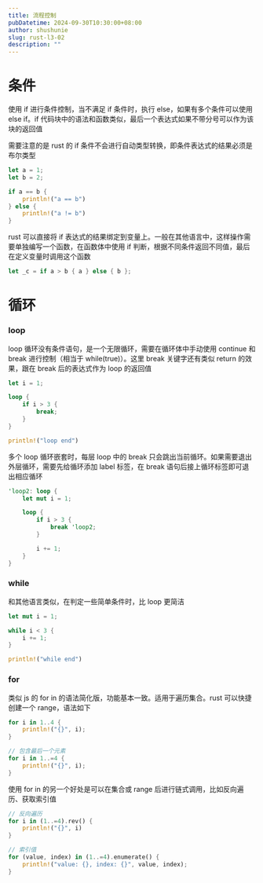 ```yaml
---
title: 流程控制
pubDatetime: 2024-09-30T10:30:00+08:00
author: shushunie
slug: rust-l3-02
description: ""
---
```


# 条件

使用 if 进行条件控制，当不满足 if 条件时，执行 else，如果有多个条件可以使用 else if。if 代码块中的语法和函数类似，最后一个表达式如果不带分号可以作为该块的返回值

需要注意的是 rust 的 if 条件不会进行自动类型转换，即条件表达式的结果必须是布尔类型

```rust
let a = 1;
let b = 2;

if a == b {
    println!("a == b")
} else {
    println!("a != b")
}
```

rust 可以直接将 if 表达式的结果绑定到变量上。一般在其他语言中，这样操作需要单独编写一个函数，在函数体中使用 if 判断，根据不同条件返回不同值，最后在定义变量时调用这个函数

```rust
let _c = if a > b { a } else { b };
```

# 循环

### loop

loop 循环没有条件语句，是一个无限循环，需要在循环体中手动使用 continue 和 break 进行控制（相当于 while(true)）。这里 break 关键字还有类似 return 的效果，跟在 break 后的表达式作为 loop 的返回值

```rust
let i = 1;

loop {
    if i > 3 {
        break;
    }
}

println!("loop end")
```

多个 loop 循环嵌套时，每层 loop 中的 break 只会跳出当前循环。如果需要退出外层循环，需要先给循环添加 label 标签，在 break 语句后接上循环标签即可退出相应循环

```rust
'loop2: loop {
    let mut i = 1;

    loop {
        if i > 3 {
            break 'loop2;
        }

        i += 1;
    }
}
```

### while

和其他语言类似，在判定一些简单条件时，比 loop 更简洁

```rust
let mut i = 1;

while i < 3 {
    i += 1;
}

println!("while end")
```

### for

类似 js 的 for in 的语法简化版，功能基本一致。适用于遍历集合。rust 可以快捷创建一个 range，语法如下

```rust
for i in 1..4 {
    println!("{}", i);
}

// 包含最后一个元素
for i in 1..=4 {
    println!("{}", i);
}
```

使用 for in 的另一个好处是可以在集合或 range 后进行链式调用，比如反向遍历、获取索引值

```rust
// 反向遍历
for i in (1..=4).rev() {
    println!("{}", i)
}

// 索引值
for (value, index) in (1..=4).enumerate() {
    println!("value: {}, index: {}", value, index);
}
```
